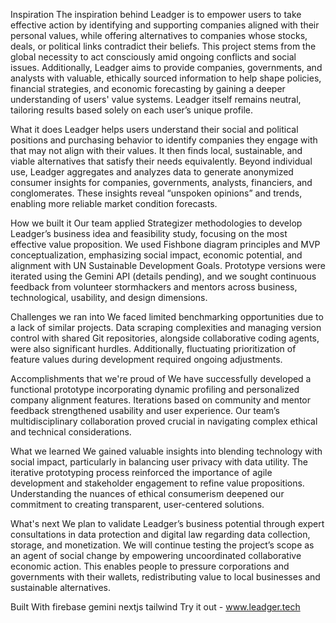 Inspiration
The inspiration behind Leadger is to empower users to take effective action by identifying and supporting companies aligned with their personal values, while offering alternatives to companies whose stocks, deals, or political links contradict their beliefs. This project stems from the global necessity to act consciously amid ongoing conflicts and social issues. Additionally, Leadger aims to provide companies, governments, and analysts with valuable, ethically sourced information to help shape policies, financial strategies, and economic forecasting by gaining a deeper understanding of users' value systems. Leadger itself remains neutral, tailoring results based solely on each user’s unique profile.

What it does
Leadger helps users understand their social and political positions and purchasing behavior to identify companies they engage with that may not align with their values. It then finds local, sustainable, and viable alternatives that satisfy their needs equivalently. Beyond individual use, Leadger aggregates and analyzes data to generate anonymized consumer insights for companies, governments, analysts, financiers, and conglomerates. These insights reveal “unspoken opinions” and trends, enabling more reliable market condition forecasts.

How we built it
Our team applied Strategizer methodologies to develop Leadger’s business idea and feasibility study, focusing on the most effective value proposition. We used Fishbone diagram principles and MVP conceptualization, emphasizing social impact, economic potential, and alignment with UN Sustainable Development Goals. Prototype versions were iterated using the Gemini API (details pending), and we sought continuous feedback from volunteer stormhackers and mentors across business, technological, usability, and design dimensions.

Challenges we ran into
We faced limited benchmarking opportunities due to a lack of similar projects. Data scraping complexities and managing version control with shared Git repositories, alongside collaborative coding agents, were also significant hurdles. Additionally, fluctuating prioritization of feature values during development required ongoing adjustments.

Accomplishments that we're proud of
We have successfully developed a functional prototype incorporating dynamic profiling and personalized company alignment features. Iterations based on community and mentor feedback strengthened usability and user experience. Our team’s multidisciplinary collaboration proved crucial in navigating complex ethical and technical considerations.

What we learned
We gained valuable insights into blending technology with social impact, particularly in balancing user privacy with data utility. The iterative prototyping process reinforced the importance of agile development and stakeholder engagement to refine value propositions. Understanding the nuances of ethical consumerism deepened our commitment to creating transparent, user-centered solutions.

What's next
We plan to validate Leadger’s business potential through expert consultations in data protection and digital law regarding data collection, storage, and monetization. We will continue testing the project’s scope as an agent of social change by empowering uncoordinated collaborative economic action. This enables people to pressure corporations and governments with their wallets, redistributing value to local businesses and sustainable alternatives.

Built With
firebase
gemini
nextjs
tailwind
Try it out - www.leadger.tech

